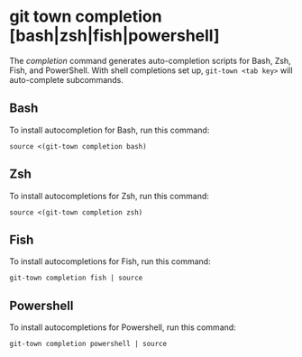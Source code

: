 # git town completion [bash|zsh|fish|powershell]

The _completion_ command generates auto-completion scripts for Bash, Zsh, Fish,
and PowerShell. With shell completions set up, `git-town <tab key>` will
auto-complete subcommands.

## Bash

To install autocompletion for Bash, run this command:

```
source <(git-town completion bash)
```

## Zsh

To install autocompletions for Zsh, run this command:

```
source <(git-town completion zsh)
```

## Fish

To install autocompletions for Fish, run this command:

```
git-town completion fish | source
```

## Powershell

To install autocompletions for Powershell, run this command:

```
git-town completion powershell | source
```
